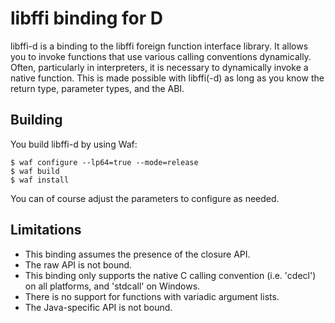libffi binding for D
====================

libffi-d is a binding to the libffi foreign function
interface library. It allows you to invoke functions
that use various calling conventions dynamically.
Often, particularly in interpreters, it is necessary
to dynamically invoke a native function. This is
made possible with libffi(-d) as long as you know
the return type, parameter types, and the ABI.

Building
--------

You build libffi-d by using Waf:

    $ waf configure --lp64=true --mode=release
    $ waf build
    $ waf install

You can of course adjust the parameters to configure
as needed.

Limitations
-----------

* This binding assumes the presence of the closure API.
* The raw API is not bound.
* This binding only supports the native C calling
  convention (i.e. 'cdecl') on all platforms, and
  'stdcall' on Windows.
* There is no support for functions with variadic
  argument lists.
* The Java-specific API is not bound.
